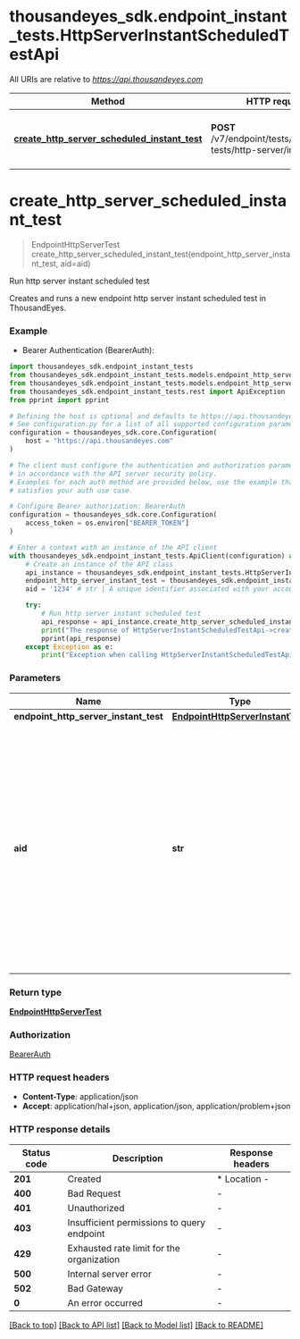# thousandeyes_sdk.endpoint_instant_tests.HttpServerInstantScheduledTestApi

All URIs are relative to *https://api.thousandeyes.com*

Method | HTTP request | Description
------------- | ------------- | -------------
[**create_http_server_scheduled_instant_test**](HttpServerInstantScheduledTestApi.md#create_http_server_scheduled_instant_test) | **POST** /v7/endpoint/tests/scheduled-tests/http-server/instant | Run http server instant scheduled test


# **create_http_server_scheduled_instant_test**
> EndpointHttpServerTest create_http_server_scheduled_instant_test(endpoint_http_server_instant_test, aid=aid)

Run http server instant scheduled test

Creates and runs a new endpoint http server instant scheduled test in ThousandEyes.

### Example

* Bearer Authentication (BearerAuth):

```python
import thousandeyes_sdk.endpoint_instant_tests
from thousandeyes_sdk.endpoint_instant_tests.models.endpoint_http_server_instant_test import EndpointHttpServerInstantTest
from thousandeyes_sdk.endpoint_instant_tests.models.endpoint_http_server_test import EndpointHttpServerTest
from thousandeyes_sdk.endpoint_instant_tests.rest import ApiException
from pprint import pprint

# Defining the host is optional and defaults to https://api.thousandeyes.com
# See configuration.py for a list of all supported configuration parameters.
configuration = thousandeyes_sdk.core.Configuration(
    host = "https://api.thousandeyes.com"
)

# The client must configure the authentication and authorization parameters
# in accordance with the API server security policy.
# Examples for each auth method are provided below, use the example that
# satisfies your auth use case.

# Configure Bearer authorization: BearerAuth
configuration = thousandeyes_sdk.core.Configuration(
    access_token = os.environ["BEARER_TOKEN"]
)

# Enter a context with an instance of the API client
with thousandeyes_sdk.endpoint_instant_tests.ApiClient(configuration) as api_client:
    # Create an instance of the API class
    api_instance = thousandeyes_sdk.endpoint_instant_tests.HttpServerInstantScheduledTestApi(api_client)
    endpoint_http_server_instant_test = thousandeyes_sdk.endpoint_instant_tests.EndpointHttpServerInstantTest() # EndpointHttpServerInstantTest | 
    aid = '1234' # str | A unique identifier associated with your account group. You can retrieve your `AccountGroupId` from the `/account-groups` endpoint. Note that you must be assigned to the target account group. Specifying this parameter without being assigned to the target account group will result in an error response. (optional)

    try:
        # Run http server instant scheduled test
        api_response = api_instance.create_http_server_scheduled_instant_test(endpoint_http_server_instant_test, aid=aid)
        print("The response of HttpServerInstantScheduledTestApi->create_http_server_scheduled_instant_test:\n")
        pprint(api_response)
    except Exception as e:
        print("Exception when calling HttpServerInstantScheduledTestApi->create_http_server_scheduled_instant_test: %s\n" % e)
```



### Parameters


Name | Type | Description  | Notes
------------- | ------------- | ------------- | -------------
 **endpoint_http_server_instant_test** | [**EndpointHttpServerInstantTest**](EndpointHttpServerInstantTest.md)|  | 
 **aid** | **str**| A unique identifier associated with your account group. You can retrieve your &#x60;AccountGroupId&#x60; from the &#x60;/account-groups&#x60; endpoint. Note that you must be assigned to the target account group. Specifying this parameter without being assigned to the target account group will result in an error response. | [optional] 

### Return type

[**EndpointHttpServerTest**](EndpointHttpServerTest.md)

### Authorization

[BearerAuth](../README.md#BearerAuth)

### HTTP request headers

 - **Content-Type**: application/json
 - **Accept**: application/hal+json, application/json, application/problem+json

### HTTP response details

| Status code | Description | Response headers |
|-------------|-------------|------------------|
**201** | Created |  * Location -  <br>  |
**400** | Bad Request |  -  |
**401** | Unauthorized |  -  |
**403** | Insufficient permissions to query endpoint |  -  |
**429** | Exhausted rate limit for the organization |  -  |
**500** | Internal server error |  -  |
**502** | Bad Gateway |  -  |
**0** | An error occurred |  -  |

[[Back to top]](#) [[Back to API list]](../README.md#documentation-for-api-endpoints) [[Back to Model list]](../README.md#documentation-for-models) [[Back to README]](../README.md)

